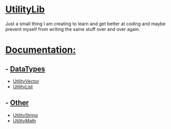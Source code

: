 # [UtilityLib](UtilityLib)

Just a small thing I am creating to learn and get better at coding
and maybe prevent myself from writing the same stuff over and over
again.

# [Documentation:](Documentation)

## - [DataTypes](Documentation/DataTypes)
- [UtilityVector](Documentation/DataTypes/UtilityVector.md)
- [UtilityList](Documentation/DataTypes/UtilityList.md)

## - [Other](Documentation/Other)
- [UtilityString](Documentation/Other/UtilityString.md)
- [UtilityMath](Documentation/Other/UtilityMath.md)
